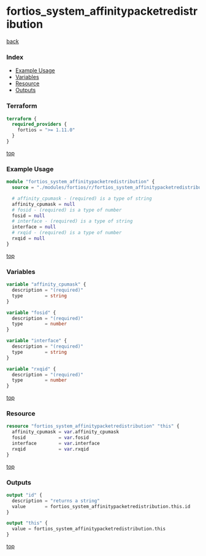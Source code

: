 # fortios_system_affinitypacketredistribution

[back](../fortios.md)

### Index

- [Example Usage](#example-usage)
- [Variables](#variables)
- [Resource](#resource)
- [Outputs](#outputs)

### Terraform

```terraform
terraform {
  required_providers {
    fortios = ">= 1.11.0"
  }
}
```

[top](#index)

### Example Usage

```terraform
module "fortios_system_affinitypacketredistribution" {
  source = "./modules/fortios/r/fortios_system_affinitypacketredistribution"

  # affinity_cpumask - (required) is a type of string
  affinity_cpumask = null
  # fosid - (required) is a type of number
  fosid = null
  # interface - (required) is a type of string
  interface = null
  # rxqid - (required) is a type of number
  rxqid = null
}
```

[top](#index)

### Variables

```terraform
variable "affinity_cpumask" {
  description = "(required)"
  type        = string
}

variable "fosid" {
  description = "(required)"
  type        = number
}

variable "interface" {
  description = "(required)"
  type        = string
}

variable "rxqid" {
  description = "(required)"
  type        = number
}
```

[top](#index)

### Resource

```terraform
resource "fortios_system_affinitypacketredistribution" "this" {
  affinity_cpumask = var.affinity_cpumask
  fosid            = var.fosid
  interface        = var.interface
  rxqid            = var.rxqid
}
```

[top](#index)

### Outputs

```terraform
output "id" {
  description = "returns a string"
  value       = fortios_system_affinitypacketredistribution.this.id
}

output "this" {
  value = fortios_system_affinitypacketredistribution.this
}
```

[top](#index)